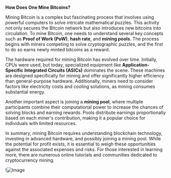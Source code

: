 **How Does One Mine Bitcoins?**

Mining Bitcoin is a complex but fascinating process that involves using powerful computers to solve intricate mathematical puzzles. This activity not only secures the Bitcoin network but also introduces new bitcoins into circulation. To mine Bitcoin, one needs to understand several key concepts such as **Proof of Work (PoW)**, **hash rate**, and **mining pools**. The process begins with miners competing to solve cryptographic puzzles, and the first to do so earns newly minted bitcoins as a reward.

The hardware required for mining Bitcoin has evolved over time. Initially, CPUs were used, but today, specialized equipment like **Application-Specific Integrated Circuits (ASICs)** dominates the scene. These machines are designed specifically for mining and offer significantly higher efficiency than general-purpose hardware. Additionally, miners need to consider factors like electricity costs and cooling solutions, as mining consumes substantial energy.

Another important aspect is joining a **mining pool**, where multiple participants combine their computational power to increase the chances of solving blocks and earning rewards. Pools distribute earnings proportionally based on each miner's contribution, making it a popular choice for individuals with limited resources.

In summary, mining Bitcoin requires understanding blockchain technology, investing in advanced hardware, and possibly joining a mining pool. While the potential for profit exists, it is essential to weigh these opportunities against the associated expenses and risks. For those interested in learning more, there are numerous online tutorials and communities dedicated to cryptocurrency mining. 

!![Image](https://github.com/user-attachments/assets/b6e7b7a2-655e-4d44-8baa-20c566a3cb65)